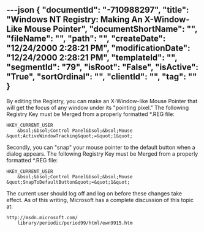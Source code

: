 ---json
{
  "documentId": "-710988297",
  "title": "Windows NT Registry: Making An X-Window-Like Mouse Pointer",
  "documentShortName": "",
  "fileName": "",
  "path": "",
  "createDate": "12/24/2000 2:28:21 PM",
  "modificationDate": "12/24/2000 2:28:21 PM",
  "templateId": "",
  "segmentId": "79",
  "isRoot": "False",
  "isActive": "True",
  "sortOrdinal": "",
  "clientId": "",
  "tag": ""
}
---

By editing the Registry, you can make an X-Window-like Mouse Pointer that will get the focus of any window under its &quot;pointing pixel.&quot; The following Registry Key must be Merged from a properly formatted *.REG file:

    HKEY_CURRENT_USER
        &bsol;&bsol;Control Panel&bsol;&bsol;Mouse            &quot;ActiveWindowTracking&quot;=&quot;1&quot;

Secondly, you can &quot;snap&quot; your mouse pointer to the default button when a dialog appears. The following Registry Key must be Merged from a properly formatted *.REG file:

    HKEY_CURRENT_USER
        &bsol;&bsol;Control Panel&bsol;&bsol;Mouse            &quot;SnapToDefaultButton&quot;=&quot;1&quot;

The current user should log off and log on before these changes take effect. As of this writing, Microsoft has a complete discussion of this topic at:

    http://msdn.microsoft.com/
        library/periodic/period99/html/ewn9915.htm

